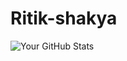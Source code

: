 # Ritik-shakya
![Your GitHub Stats](https://github-readme-stats.vercel.app/api?username=Ritik_shakya07&show_icons=true&theme=dark)
